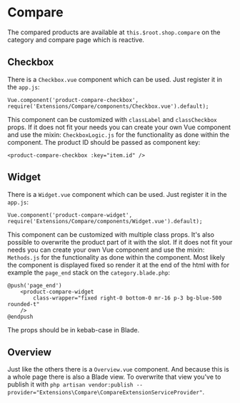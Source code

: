 # Compare

The compared products are available at `this.$root.shop.compare` on the category and compare page which is reactive.

## Checkbox

There is a `Checkbox.vue` component which can be used. Just register it in the `app.js`:
```
Vue.component('product-compare-checkbox', require('Extensions/Compare/components/Checkbox.vue').default);
```
This component can be customized with `classLabel` and `classCheckbox` props. If it does not fit your needs you can create your own Vue component and use the mixin: `CheckboxLogic.js` for the functionality as done within the component. The product ID should be passed as component key:
```
<product-compare-checkbox :key="item.id" />
```

## Widget

There is a `Widget.vue` component which can be used. Just register it in the `app.js`:
```
Vue.component('product-compare-widget', require('Extensions/Compare/components/Widget.vue').default);
```
This component can be customized with multiple class props. It's also possible to overwrite the product part of it with the slot. If it does not fit your needs you can create your own Vue component and use the mixin: `Methods.js` for the functionality as done within the component. Most likely the component is displayed fixed so render it at the end of the html with for example the `page_end` stack on the `category.blade.php`:
```
@push('page_end')
    <product-compare-widget
        class-wrapper="fixed right-0 bottom-0 mr-16 p-3 bg-blue-500 rounded-t"
    />
@endpush
```
The props should be in kebab-case in Blade.

## Overview

Just like the others there is a `Overview.vue` component. And because this is a whole page there is also a Blade view. To overwrite that view you've to publish it with `php artisan vendor:publish --provider="Extensions\Compare\CompareExtensionServiceProvider"`.
